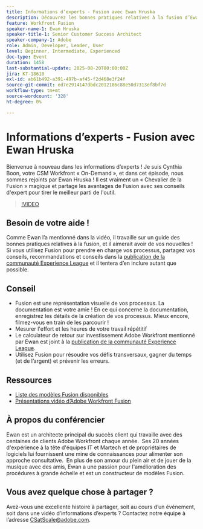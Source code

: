 ```yaml
---
title: Informations d’experts - Fusion avec Ewan Hruska
description: Découvrez les bonnes pratiques relatives à la fusion d’Ewan Hruska. Découvrez comment documenter, optimiser et mettre à l’échelle les workflows avec Adobe Workfront Fusion pour plus d’efficacité.
feature: Workfront Fusion
speaker-name-1: Ewan Hruska
speaker-title-1: Senior Customer Success Architect
speaker-company-1: Adobe
role: Admin, Developer, Leader, User
level: Beginner, Intermediate, Experienced
doc-type: Event
duration: 1458
last-substantial-update: 2025-08-20T00:00:00Z
jira: KT-18618
exl-id: ab61b492-a391-497b-af45-f2d468e3f24f
source-git-commit: ed7e2914147dbdc2012186c88e50d7313ef8bf7d
workflow-type: tm+mt
source-wordcount: '328'
ht-degree: 0%

---
```


# Informations d’experts - Fusion avec Ewan Hruska

Bienvenue à nouveau dans les informations d’experts !  Je suis Cynthia Boon, votre CSM Workfront « On-Demand », et dans cet épisode, nous sommes rejoints par Ewan Hruska ! Il est vraiment un « Chevalier de la Fusion » magique et partage les avantages de Fusion avec ses conseils d&#39;expert pour tirer le meilleur parti de l&#39;outil.

>[!VIDEO](https://video.tv.adobe.com/v/3469896/?learn=on&enablevpops)

## Besoin de votre aide !

Comme Ewan l’a mentionné dans la vidéo, il travaille sur un guide des bonnes pratiques relatives à la fusion, et il aimerait avoir de vos nouvelles !  Si vous utilisez Fusion pour prendre en charge vos processus, partagez vos conseils, recommandations et conseils dans la [publication de la communauté Experience League](https://experienceleaguecommunities.adobe.com/t5/workfront-discussions/video-february-2024-workfront-expert-insights-fusion-with-ewan/td-p/657114?profile.language=fr) et il tentera d’en inclure autant que possible.

## Conseil

* Fusion est une représentation visuelle de vos processus. La documentation est votre amie ! En ce qui concerne la documentation, enregistrez les détails de la création de vos processus.  Mieux encore, filmez-vous en train de les parcourir !
* Mesurer l&#39;effort et les heures de votre travail répétitif
* Le calculateur de retour sur investissement Adobe Workfront mentionné par Ewan est joint à la [publication de la communauté Experience League](https://experienceleaguecommunities.adobe.com/t5/workfront-discussions/video-february-2024-workfront-expert-insights-fusion-with-ewan/td-p/657114?profile.language=fr).
* Utilisez Fusion pour résoudre vos défis transversaux, gagner du temps (et de l’argent) et prévenir les erreurs.

## Ressources

* [Liste des modèles Fusion disponibles](https://experienceleague.adobe.com/docs/workfront/using/adobe-workfront-fusion/scenarios-in-fusion/fusion-scenario-templates/currently-available-fusion-templates.html?lang=fr)
* [Présentations vidéo d’Adobe Workfront Fusion](https://experienceleague.adobe.com/docs/workfront/using/adobe-workfront-fusion/get-started-with-workfront-fusion/fusion-basics-videos.html?lang=fr)

## À propos du conférencier

Ewan est un architecte principal du succès client qui travaille avec des centaines de clients Adobe Workfront chaque année.  Ses 20 années d&#39;expérience à la tête d&#39;équipes IT et Martech et de propriétaires de logiciels lui fournissent une mine de connaissances pour alimenter son approche consultative.  En plus de son amour du plein air et de jouer de la musique avec des amis, Ewan a une passion pour l&#39;amélioration des procédures à grande échelle et est un constructeur de modèles Fusion.

## Vous avez quelque chose à partager ?

Avez-vous une excellente histoire à partager, soit au cours d’un événement, soit dans une vidéo d’informations d’experts ? Contactez notre équipe à l’adresse [CSatScale@adobe.com](mailto:CSatScale@adobe.com).
